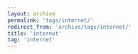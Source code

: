 ```yaml
---
layout: archive
permalink: 'tags/internet/'
redirect_from: 'archive/tags/internet/'
title: 'internet'
tag: 'internet'
---
```

